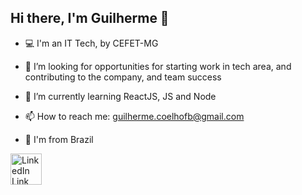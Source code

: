 ## Hi there, I'm Guilherme 👋

- 💻 I'm an IT Tech, by CEFET-MG

- 🚀 I’m looking for opportunities for starting work in tech area, and contributing to the company, and team success

- 🌱 I’m currently learning ReactJS, JS and Node

- 📫 How to reach me: guilherme.coelhofb@gmail.com

- 📍  I'm from Brazil

<a target="_blank" href="https://linkedin.com/in/guilherme-fernandes-coelho">
  <img src="https://pngimg.com/uploads/linkedIn/linkedIn_PNG11.png" alt="LinkedIn Link" height="50" />
</a>
